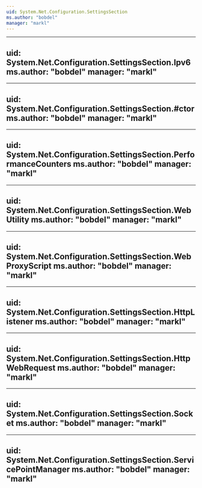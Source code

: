 ```yaml
---
uid: System.Net.Configuration.SettingsSection
ms.author: "bobdel"
manager: "markl"
---
```


---
uid: System.Net.Configuration.SettingsSection.Ipv6
ms.author: "bobdel"
manager: "markl"
---

---
uid: System.Net.Configuration.SettingsSection.#ctor
ms.author: "bobdel"
manager: "markl"
---

---
uid: System.Net.Configuration.SettingsSection.PerformanceCounters
ms.author: "bobdel"
manager: "markl"
---

---
uid: System.Net.Configuration.SettingsSection.WebUtility
ms.author: "bobdel"
manager: "markl"
---

---
uid: System.Net.Configuration.SettingsSection.WebProxyScript
ms.author: "bobdel"
manager: "markl"
---

---
uid: System.Net.Configuration.SettingsSection.HttpListener
ms.author: "bobdel"
manager: "markl"
---

---
uid: System.Net.Configuration.SettingsSection.HttpWebRequest
ms.author: "bobdel"
manager: "markl"
---

---
uid: System.Net.Configuration.SettingsSection.Socket
ms.author: "bobdel"
manager: "markl"
---

---
uid: System.Net.Configuration.SettingsSection.ServicePointManager
ms.author: "bobdel"
manager: "markl"
---
